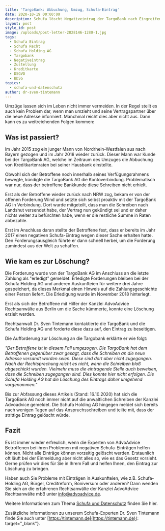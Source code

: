 ```yaml
---
title: 'TargoBank: Abbuchung, Umzug, Schufa-Eintrag'
date: 2020-10-19 00:00:00
description: Schufa löscht Negativeintrag der TargoBank nach Eingreifen von AdvoAdvice.
layout: post
style_id: post
image: /uploads/post-letter-2828146-1280-1.jpg
tags:
  - Schufa Eintrag
  - Schufa Recht
  - Schufa Holding AG
  - Targobank
  - Negativeintrag
  - Zustellung
  - Kreditkarte
  - DSGVO
  - BDSG
topics:
  - schufa-und-datenschutz
author: dr-sven-tintemann
---
```

Umzüge lassen sich im Leben nicht immer vermeiden. In der Regel stellt es auch kein Problem dar, wenn man umzieht und seine Vertragspartner über die neue Adresse informiert. Manchmal reicht dies aber nicht aus. Dann kann es zu weitreichenden Folgen kommen:

## Was ist passiert?

Im Jahr 2015 zog ein junger Mann von Nordrhein-Westfalen aus nach Bayern gezogen und im Jahr 2018 wieder zurück. Dieser Mann war Kunde bei der TargoBank AG, welche im Zeitraum des Umzuges die Abbuchung von Kreditkartenraten bei seiner Hausbank einstellte.

Obwohl sich der Betroffene noch innerhalb seines Verfügungsrahmens bewegte, kündigte die TargoBank AG die Kontoverbindung. Problematisch war nur, dass der betroffene Bankkunde diese Schreiben nicht erhielt.

Erst als der Betroffene wieder zurück nach NRW zog, bekam er von der offenen Forderung Wind und setzte sich selbst proaktiv mit der TargoBank AG in Verbindung. Dort wurde mitgeteilt, dass man die Schreiben nach Landshut versendet habe, der Vertrag nun gekündigt sei und er daher nichts weiter zu befürchten habe, wenn er die restliche Summe in Raten abbezahle.&nbsp;

Erst im Anschluss daran stellte der Betroffene fest, dass er bereits im Jahr 2017 einen negativen Schufa-Eintrag wegen dieser Sache erhalten hatte. Den Forderungsausgleich führte er dann schnell herbei, um die Forderung zumindest aus der Welt zu schaffen.

## Wie kam es zur Löschung?

Die Forderung wurde von der TargoBank AG im Anschluss an die letzte Zahlung als "erledigt" gemeldet. Erledigte Forderungen bleiben bei der Schufa Holding AG und anderen Auskunfteien für weitere drei Jahre gespeichert, da dieses Merkmal einen Hinweis auf die Zahlungsgeschichte einer Person liefert. Die Erledigung wurde im November 2018 hinterlegt.

Erst als sich der Betroffene mit Hilfer der Kanzlei AdvoAdvice Rechtsanwälte aus Berlin um die Sache kümmerte, konnte eine Löschung erzielt werden.

Rechtsanwalt Dr. Sven Tintemann kontaktierte die TargoBank und die Schufa Holding AG und forderte diese dazu auf, den Eintrag zu beseitigen.

Die Aufforderung zur Löschung an die Targobank erklärte er wie folgt:&nbsp;

*"Der Betroffene ist in diesem Fall umgezogen. Die TargoBank hat dem Betroffenen gegenüber zwar gesagt, dass die Schreiben an die neue Adresse versandt worden seien. Diese sind dort aber nicht zugegangen. Nach der Rechtsprechung reicht es nicht, wenn die Schreiben bloß abgeschickt wurden. Vielmehr muss die eintragende Stelle auch beweisen, dass die Schreiben zugegangen sind. Dies konnte hier nicht erfolgen. Die Schufa Holding AG hat die Löschung des Eintrags daher umgehend vorgenommen."*

Bis zur Abfassung dieses Artikels (Stand: 16.10.2020) hat sich die TargoBank AG noch immer nicht auf die anwaltlichen Schreiben der Kanzlei Advoadvice gemeldet. Die Schufa Holding AG hingegen meldet sich bereits nach wenigen Tagen auf das Anspruchsschreiben und teilte mit, dass der strittige Eintrag gelöscht würde.&nbsp;

## Fazit

Es ist immer wieder erfreulich, wenn die Experten von AdvoAdvice Betroffenen bei ihren Problemen mit negativen Schufa-Einträgen helfen können. Nicht alle Einträge können vorzeitig gelöscht werden. Erstaunlich oft läuft bei der Einmeldung aber nicht alles so, wie es das Gesetz vorsieht. Gerne prüfen wir dies für Sie in Ihrem Fall und helfen Ihnen, den Eintrag zur Löschung zu bringen.

Haben auch Sie Probleme mit Einträgen in Auskunfteien, wie z.B. Schufa-Holding AG, Bürgel, Creditreform, Boniversum oder anderen? Dann wenden Sie sich an die erfahrenen Rechtsanwälte der Kanzlei AdvoAdvice Rechtsanwälte mbB unter [info@advoadvice.de](mailto:info@advoadvice.de).

Weitere Informationen zum Thema [Schufa und Datenschutz](/themen/schufa-und-datenschutz/)&nbsp;finden Sie hier.&nbsp;

Zusätzliche Informationen zu unserem Schufa-Experten Dr. Sven Tintemann finde Sie auch unter [https://tintemann.de](https://tintemann.de){: target="_blank"}.